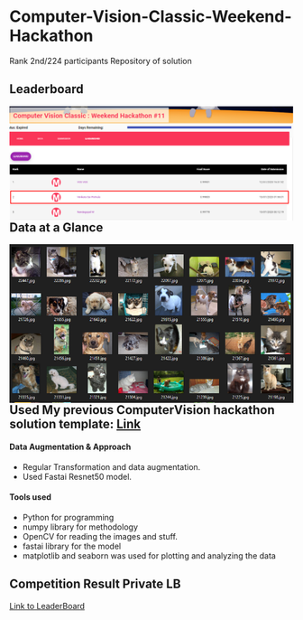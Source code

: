 # Computer-Vision-Classic-Weekend-Hackathon
Rank 2nd/224 participants Repository of solution
## Leaderboard
<img src="Utils/LB.png"
     alt="Markdown Monster icon"
     style="float: left; margin-right: 10px;" />
## Data at a Glance
<img src="Utils/Data.png"
     alt="Markdown Monster icon"
     style="float: left; margin-right: 10px;" />
## Used My previous ComputerVision hackathon solution template: [Link](https://github.com/saikrithik/JanataHack-Computer-Vision-Hackathon)
#### Data Augmentation & Approach
- Regular Transformation and data augmentation.
- Used Fastai Resnet50 model.
#### Tools used
- Python for programming
- numpy library for methodology
- OpenCV for reading the images and stuff.
- fastai library for the model
- matplotlib and seaborn was used for plotting and analyzing the data
## Competition Result Private LB
[Link to LeaderBoard](https://www.machinehack.com/hackathons/5f05b7e78842ae057f62ece5)
